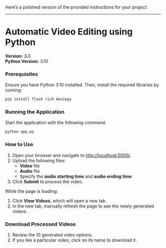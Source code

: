 Here’s a polished version of the provided instructions for your project:

---

# Automatic Video Editing using Python

**Version:** 3.0  
**Python Version:** 3.10  

### Prerequisites  
Ensure you have Python 3.10 installed. Then, install the required libraries by running:  
```bash
pip install flask rich moviepy
```

### Running the Application  
Start the application with the following command:  
```bash
python app.py
```

### How to Use  
1. Open your browser and navigate to [http://localhost:5000/](http://localhost:5000/).  
2. Upload the following files:  
   - **Video** file  
   - **Audio** file  
   - Specify the **audio starting time** and **audio ending time**  
3. Click **Submit** to process the video.  

While the page is loading:  
1. Click **View Videos**, which will open a new tab.  
2. In the new tab, manually refresh the page to see the newly generated videos.  

### Download Processed Videos  
1. Review the 10 generated video options.  
2. If you like a particular video, click on its name to download it.
